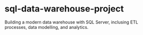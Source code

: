 # sql-data-warehouse-project
Building a modern data warehouse with SQL Server, inclusing ETL processes, data modelling, and analytics.
